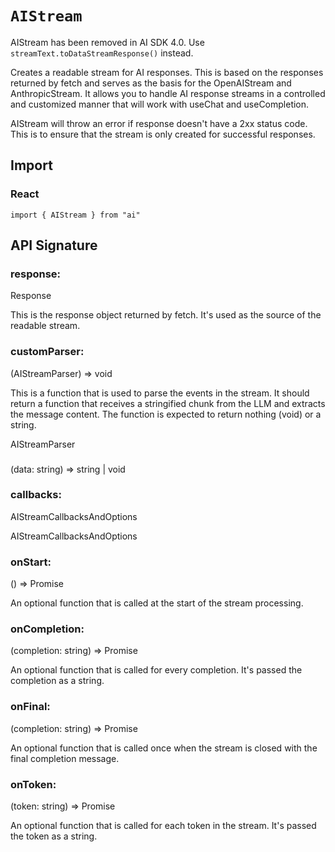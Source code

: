 # `AIStream`

AIStream has been removed in AI SDK 4.0. Use
`streamText.toDataStreamResponse()` instead.

Creates a readable stream for AI responses. This is based on the responses returned
by fetch and serves as the basis for the OpenAIStream and AnthropicStream. It allows
you to handle AI response streams in a controlled and customized manner that will
work with useChat and useCompletion.

AIStream will throw an error if response doesn't have a 2xx status code. This is to ensure that the stream is only created for successful responses.

## Import

### React

```
import { AIStream } from "ai"
```

## API Signature

### response:

Response

This is the response object returned by fetch. It's used as the source of the readable stream.

### customParser:

(AIStreamParser) => void

This is a function that is used to parse the events in the stream. It should return a function that receives a stringified chunk from the LLM and extracts the message content. The function is expected to return nothing (void) or a string.

AIStreamParser

### 

(data: string) => string | void

### callbacks:

AIStreamCallbacksAndOptions

AIStreamCallbacksAndOptions

### onStart:

() => Promise<void>

An optional function that is called at the start of the stream processing.

### onCompletion:

(completion: string) => Promise<void>

An optional function that is called for every completion. It's passed the completion as a string.

### onFinal:

(completion: string) => Promise<void>

An optional function that is called once when the stream is closed with the final completion message.

### onToken:

(token: string) => Promise<void>

An optional function that is called for each token in the stream. It's passed the token as a string.
